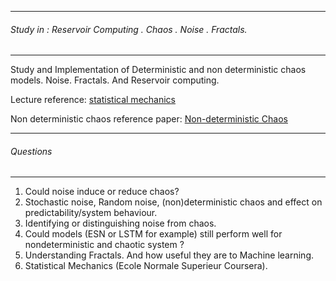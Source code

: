 ------------------------------------------------
###### Study in : Reservoir Computing . Chaos . Noise . Fractals.
-----------------------------------------------
Study and Implementation of Deterministic and non deterministic chaos models. Noise. Fractals. And Reservoir computing. 

Lecture reference: [statistical mechanics](https://www.coursera.org/learn/statistical-mechanics)

Non deterministic chaos reference paper: [Non-deterministic Chaos](https://arxiv.org/pdf/chao-dyn/9408001.pdf)

------------------------------------------------
 ###### Questions
-----------------------------------------------
  1. Could noise induce or reduce chaos?
  2. Stochastic noise, Random noise, (non)deterministic chaos and effect on predictability/system behaviour.
  3. Identifying or distinguishing noise from chaos.
  4. Could models  (ESN or LSTM for example) still perform well for nondeterministic and chaotic system ?
  5. Understanding Fractals. And how useful they are to Machine learning.
  6. Statistical Mechanics (Ecole Normale Superieur Coursera).
  
